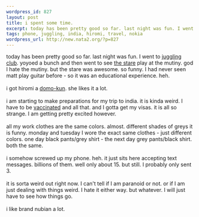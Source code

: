 ```yaml
--- 
wordpress_id: 827
layout: post
title: i spent some time.
excerpt: today has been pretty good so far. last night was fun. I went to juggling club. yoyoed a bunch and then went to see the stare play at  the mutiny. god I hate the mutiny. but the ...
tags: phone, juggling, india, hiromi, travel, nokia
wordpress_url: http://new.nata2.org/?p=827
---
```

today has been pretty good so far. last night was fun. I went to <a href="http://www.nata2.info/pictures/misc/phone_camera/photolog/1082531012-Vid%2804%29.3gp">juggling club</a>. yoyoed a bunch and then went to see <a href="http://www.nata2.info/?path=pictures%2Fmisc%2Fphone_camera%2Fphotolog&amp;img=1082523305-Nokia6600(442).jpg">the stare</a> play at  the mutiny. god I hate the mutiny. but the stare was awesome. so funny. I had never seen matt play guitar before - so it was an educational experience. heh. <br/><br/>i got hiromi a <a href="http://www.nata2.info/?path=pictures%2Fmisc%2Fphone_camera%2Fphotolog&amp;img=1082476656-Nokia6600(418).jpg">domo-kun</a>. she likes it a lot.<br/><br/>i am starting to make preparations for my trip to india. it is kinda weird. I have to be <a href="http://www.nmff.org/travelmedicine/index.asp">vaccinated</a> and all that. and I gotta get my visas. it is all so strange. I am getting pretty excited however. <br/><br/>all my work clothes are the same colors. almost. different shades of greys it is funny. monday and tuesday I wore the exact same clothes - just different colors. one day black pants/grey shirt - the next day grey pants/black shirt. both the same. <br/><br/>i somehow screwed up my phone. heh. it just sits here accepting text messages. billions of them. well only about 15. but still. I probably only sent 3. <br/><br/>it is sorta weird out right now. I can't tell if I am paranoid or not. or if I am just dealing with things weird. I hate it either way. but whatever. I will just have to see how things go. <br/><br/>i like brand nubian a lot. 
